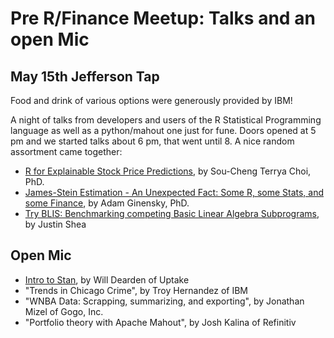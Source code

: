 # Pre R/Finance Meetup: Talks and an open Mic

## May 15th Jefferson Tap

Food and drink of various options were generously provided by IBM!

A night of talks from developers and users of the R Statistical Programming language as well as a python/mahout one just for fune. Doors opened at 5 pm and we started talks about 6 pm, that went until 8.
A nice random assortment came together:

- [R for Explainable Stock Price Predictions](https://github.com/Chicago-R-User-Group/2019-n4-Pre-R-Finance-Talks-and-an-Open-Mic/blob/master/20190514%20crug.pdf), by Sou-Cheng Terrya Choi, PhD.
- [James-Stein Estimation - An Unexpected Fact: Some R, some Stats, and some Finance](https://rawcdn.githack.com/Chicago-R-User-Group/2019-n4-Pre-R-Finance-Talks-and-an-Open-Mic/baf7c5eac373134b87f959a512ddd4f3554c132f/James-Stein.html), by Adam Ginensky, PhD.
- [Try BLIS: Benchmarking competing Basic Linear Algebra Subprograms](https://rawcdn.githack.com/JustinMShea/Try-BLIS/b6ba7fc29727e0f255c19ed9856f0a5418d90718/slides/R-Finance-Try-BLIS.html), by Justin Shea

## Open Mic
- [Intro to Stan](https://rawcdn.githack.com/Chicago-R-User-Group/2019-n4-Pre-R-Finance-Talks-and-an-Open-Mic/399958b7a76ade7222d4c6f7525219c8b407566d/stan-tech-talk.html), by Will Dearden of Uptake
- "Trends in Chicago Crime", by Troy Hernandez of IBM
- "WNBA Data: Scrapping, summarizing, and exporting", by Jonathan Mizel of Gogo, Inc.
- "Portfolio theory with Apache Mahout", by Josh Kalina of Refinitiv


